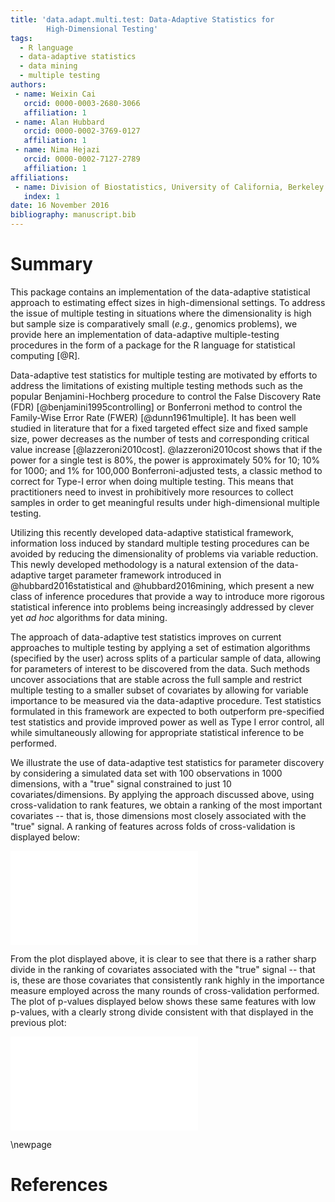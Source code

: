 ```yaml
---
title: 'data.adapt.multi.test: Data-Adaptive Statistics for
        High-Dimensional Testing'
tags:
  - R language
  - data-adaptive statistics
  - data mining
  - multiple testing
authors:
 - name: Weixin Cai
   orcid: 0000-0003-2680-3066
   affiliation: 1
 - name: Alan Hubbard
   orcid: 0000-0002-3769-0127
   affiliation: 1
 - name: Nima Hejazi
   orcid: 0000-0002-7127-2789
   affiliation: 1
affiliations:
 - name: Division of Biostatistics, University of California, Berkeley
   index: 1
date: 16 November 2016
bibliography: manuscript.bib
---
```


# Summary

This package contains an implementation of the data-adaptive statistical
approach to estimating effect sizes in high-dimensional settings. To address
the issue of multiple testing in situations where the dimensionality is high
but sample size is comparatively small (_e.g._, genomics problems), we provide
here an implementation of data-adaptive multiple-testing procedures in the form
of a package for the R language for statistical computing [@R].

Data-adaptive test statistics for multiple testing are motivated by efforts to
address the limitations of existing multiple testing methods such as the
popular Benjamini-Hochberg procedure to control the False Discovery Rate (FDR)
[@benjamini1995controlling] or Bonferroni method to control the Family-Wise Error Rate (FWER) [@dunn1961multiple]. It has been well studied in literature that for a fixed targeted effect size and fixed sample size, power decreases as the number of tests and corresponding critical value increase [@lazzeroni2010cost]. @lazzeroni2010cost shows that if the power for a single test is 80\%, the power is approximately 50\% for 10; 10\% for 1000; and 1\% for 100,000 Bonferroni-adjusted tests, a classic method to correct for Type-I error when doing multiple testing.  This means that practitioners need to invest in prohibitively more resources to collect samples in order to get meaningful results under high-dimensional multiple testing.

Utilizing this recently developed data-adaptive
statistical framework, information loss induced by standard multiple testing
procedures can be avoided by reducing the dimensionality of problems via
variable reduction. This newly developed methodology is a natural extension of
the data-adaptive target parameter framework introduced in
@hubbard2016statistical and @hubbard2016mining, which present a new class of
inference procedures that provide a way to introduce more rigorous statistical
inference into problems being increasingly addressed by clever yet _ad hoc_
algorithms for data mining.

The approach of data-adaptive test statistics improves on current approaches to
multiple testing by applying a set of estimation algorithms (specified by the
user) across splits of a particular sample of data, allowing for parameters of
interest to be discovered from the data. Such methods uncover associations that
are stable across the full sample and restrict multiple testing to a smaller
subset of covariates by allowing for variable importance to be measured via the
data-adaptive procedure. Test statistics formulated in this framework are
expected to both outperform pre-specified test statistics and provide improved
power as well as Type I error control, all while simultaneously allowing for
appropriate statistical inference to be performed.

We illustrate the use of data-adaptive test statistics for parameter discovery
by considering a simulated data set with 100 observations in 1000 dimensions,
with a "true" signal constrained to just 10 covariates/dimensions. By applying
the approach discussed above, using cross-validation to rank features, we obtain
a ranking of the most important covariates -- that is, those dimensions most
closely associated with the "true" signal. A ranking of features across folds of
cross-validation is displayed below:

![Average Rank of Top Covariates: here, the top ten covariates have CV-rank
aligning linearly, indicating a stable ranking pattern.](figs/mean_rank.pdf)

From the plot displayed above, it is clear to see that there is a rather sharp
divide in the ranking of covariates associated with the "true" signal -- that
is, these are those covariates that consistently rank highly in the importance
measure employed across the many rounds of cross-validation performed. The plot
of p-values displayed below shows these same features with low p-values, with a
clearly strong divide consistent with that displayed in the previous plot:

![Adjusted P-values for the Reduced Set of Hypotheses](figs/adj_p_val.pdf)

\newpage

# References
